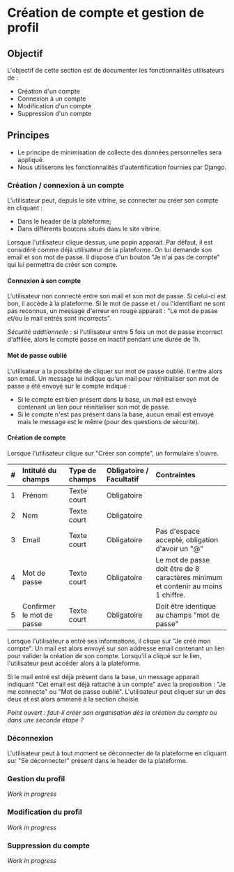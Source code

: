 # Création de compte et gestion de profil

## Objectif

L'objectif de cette section est de documenter les fonctionnalités utilisateurs de :
- Création d'un compte
- Connexion à un compte
- Modification d'un compte
- Suppression d'un compte

## Principes

- Le principe de minimisation de collecte des données personnelles sera appliqué.
- Nous utiliserons les fonctionnalités d'autentification fournies par Django.  

### Création / connexion à un compte

L'utilisateur peut, depuis le site vitrine, se connecter ou créer son compte en cliquant :

- Dans le header de la plateforme;
- Dans différents boutons situés dans le site vitrine.

Lorsque l'utilisateur clique dessus, une popin apparait.
Par défaut, il est considéré comme déjà utilisateur de la plateforme. On lui demande son email et son mot de passe.
Il dispose d'un bouton "Je n'ai pas de compte" qui lui permettra de créer son compte.

#### Connexion à son compte

L'utilisateur non connecté entre son mail et son mot de passe. Si celui-ci est bon, il accède à la plateforme.
Si le mot de passe et / ou l'identifiant ne sont pas reconnus, un message d'erreur en rouge apparait : "Le mot de passe et/ou le mail entrés sont incorrects".

_Sécurité addtionnelle_ : si l'utilisateur entre 5 fois un mot de passe incorrect d'affilée, alors le compte passe en inactif pendant une durée de 1h.


#### Mot de passe oublié

L'utilisateur a la possibilité de cliquer sur mot de passe oublié. Il entre alors son email.
Un message lui indique qu'un mail pour réinitialiser son mot de passe a été envoyé sur le compte indiqué :  

- Si le compte est bien présent dans la base, un mail est envoyé contenant un lien pour réinitialiser son mot de passe.
- Si le compte n'est pas présent dans la base, aucun email est envoyé mais le message est le même (pour des questions de sécurité).

#### Création de compte

Lorsque l'utilisateur clique sur "Créer son compte", un formulaire s'ouvre.

| # | Intitulé du champs | Type de champs | Obligatoire / Facultatif | Contraintes |
|:---:|:---|:---|:---|:---|
| 1 | Prénom | Texte court | Obligatoire |  |
| 2 | Nom | Texte court | Obligatoire | |
| 3 | Email | Texte court | Obligatoire | Pas d'espace accepté, obligation d'avoir un "@" |
| 4 | Mot de passe | Texte court | Obligatoire | Le mot de passe doit être de 8 caractères minimum et contenir au moins 1 chiffre. |
| 5 | Confirmer le mot de passe | Texte court | Obligatoire | Doit être identique au champs "mot de passe" |

Lorsque l'utilisateur a entré ses informations, il clique sur "Je créé mon compte".
Un mail est alors envoyé sur son addresse email contenant un lien pour valider la création de son compte.
Lorsqu'il a cliqué sur le lien, l'utilisateur peut accéder alors à la plateforme.

Si le mail entré est déjà présent dans la base, un message apparait indiquant "Cet email est déjà rattaché à un compte" avec la proposition : "Je me connecte" ou "Mot de passe oublié". L'utilisateur peut cliquer sur un des deux et est alors ammené à la section choisie.

_Point ouvert : faut-il créer son organisation dès la création du compte ou dans une seconde étape ?_

### Déconnexion

L'utilisateur peut à tout moment se déconnecter de la plateforme en cliquant sur "Se déconnecter" présent dans le header de la plateforme.

### Gestion du profil

_Work in progress_

### Modification du profil

_Work in progress_

### Suppression du compte

_Work in progress_
